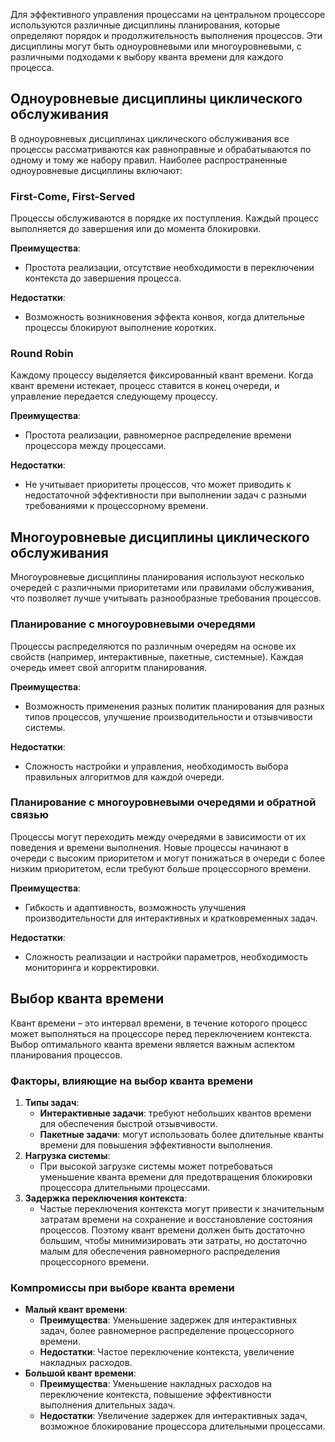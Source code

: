 Для эффективного управления процессами на центральном процессоре используются различные дисциплины планирования, которые определяют порядок и продолжительность выполнения процессов. Эти дисциплины могут быть одноуровневыми или многоуровневыми, с различными подходами к выбору кванта времени для каждого процесса.

## Одноуровневые дисциплины циклического обслуживания

В одноуровневых дисциплинах циклического обслуживания все процессы рассматриваются как равноправные и обрабатываются по одному и тому же набору правил. Наиболее распространенные одноуровневые дисциплины включают:

### First-Come, First-Served

Процессы обслуживаются в порядке их поступления. Каждый процесс выполняется до завершения или до момента блокировки.

**Преимущества**: 
- Простота реализации, отсутствие необходимости в переключении контекста до завершения процесса.

**Недостатки**: 
- Возможность возникновения эффекта конвоя, когда длительные процессы блокируют выполнение коротких.

### Round Robin

Каждому процессу выделяется фиксированный квант времени. Когда квант времени истекает, процесс ставится в конец очереди, и управление передается следующему процессу.

**Преимущества**: 
- Простота реализации, равномерное распределение времени процессора между процессами.

**Недостатки**: 
- Не учитывает приоритеты процессов, что может приводить к недостаточной эффективности при выполнении задач с разными требованиями к процессорному времени.

## Многоуровневые дисциплины циклического обслуживания

Многоуровневые дисциплины планирования используют несколько очередей с различными приоритетами или правилами обслуживания, что позволяет лучше учитывать разнообразные требования процессов.

### Планирование с многоуровневыми очередями

Процессы распределяются по различным очередям на основе их свойств (например, интерактивные, пакетные, системные). Каждая очередь имеет свой алгоритм планирования.

**Преимущества**: 
- Возможность применения разных политик планирования для разных типов процессов, улучшение производительности и отзывчивости системы.

**Недостатки**: 
- Сложность настройки и управления, необходимость выбора правильных алгоритмов для каждой очереди.

### Планирование с многоуровневыми очередями и обратной связью

Процессы могут переходить между очередями в зависимости от их поведения и времени выполнения. Новые процессы начинают в очереди с высоким приоритетом и могут понижаться в очереди с более низким приоритетом, если требуют больше процессорного времени.

**Преимущества**: 
- Гибкость и адаптивность, возможность улучшения производительности для интерактивных и кратковременных задач.

**Недостатки**: 
- Сложность реализации и настройки параметров, необходимость мониторинга и корректировки.

## Выбор кванта времени

Квант времени – это интервал времени, в течение которого процесс может выполняться на процессоре перед переключением контекста. Выбор оптимального кванта времени является важным аспектом планирования процессов.

### Факторы, влияющие на выбор кванта времени

1. **Типы задач**:
    - **Интерактивные задачи**: требуют небольших квантов времени для обеспечения быстрой отзывчивости.
    - **Пакетные задачи**: могут использовать более длительные кванты времени для повышения эффективности выполнения.
2. **Нагрузка системы**:
    - При высокой загрузке системы может потребоваться уменьшение кванта времени для предотвращения блокировки процессора длительными процессами.
3. **Задержка переключения контекста**:
    - Частые переключения контекста могут привести к значительным затратам времени на сохранение и восстановление состояния процессов. Поэтому квант времени должен быть достаточно большим, чтобы минимизировать эти затраты, но достаточно малым для обеспечения равномерного распределения процессорного времени.

### Компромиссы при выборе кванта времени

- **Малый квант времени**:
    - **Преимущества**: Уменьшение задержек для интерактивных задач, более равномерное распределение процессорного времени.
    - **Недостатки**: Частое переключение контекста, увеличение накладных расходов.
- **Большой квант времени**:
    - **Преимущества**: Уменьшение накладных расходов на переключение контекста, повышение эффективности выполнения длительных задач.
    - **Недостатки**: Увеличение задержек для интерактивных задач, возможное блокирование процессора длительными процессами.